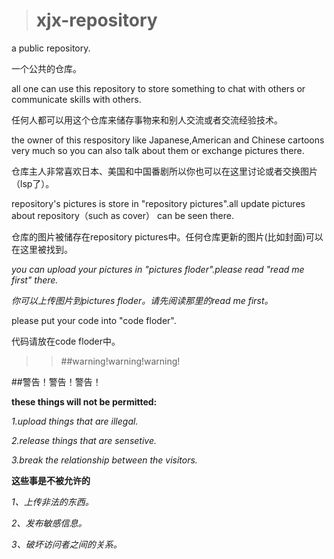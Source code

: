 ># xjx-repository

a public repository.

一个公共的仓库。

all one can use this repository to store something to chat with others or communicate skills with others.

任何人都可以用这个仓库来储存事物来和别人交流或者交流经验技术。

the owner of this respository like Japanese,American and Chinese cartoons very much so you can also talk about them or exchange pictures there.

仓库主人非常喜欢日本、美国和中国番剧所以你也可以在这里讨论或者交换图片（lsp了）。

repository's pictures is store in "repository pictures".all update pictures about repository（such as cover） can be seen there.

仓库的图片被储存在repository pictures中。任何仓库更新的图片(比如封面)可以在这里被找到。

*you can upload your pictures in "pictures floder".please read "read me first" there.*

*你可以上传图片到pictures floder。请先阅读那里的read me first。*

please put your code into "code floder".

代码请放在code floder中。

>>##warning!warning!warning!

##警告！警告！警告！

**these things will not be permitted:**

*1.upload things that are illegal.*

*2.release things that are sensetive.*

*3.break the relationship between the visitors.*

**这些事是不被允许的**

*1、上传非法的东西。*

*2、发布敏感信息。*

*3、破坏访问者之间的关系。*
